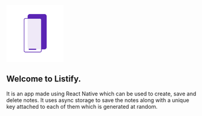 <img src="Readme-icon.png" height="150px" width="150px"/>

<h2>Welcome to Listify.</h2>

It is an app made using React Native which can be used to create, save and delete notes. It uses async storage to save the notes along with a unique key attached to each of them which is generated at random.

